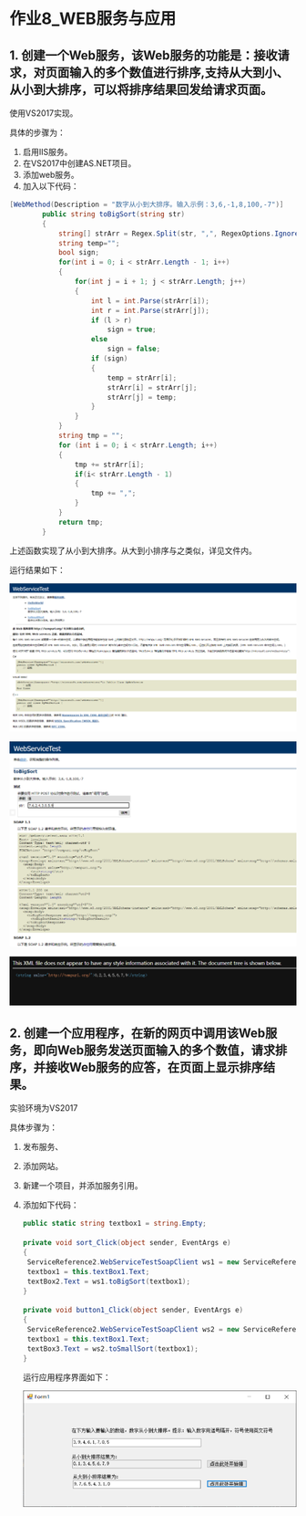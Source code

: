 # 作业8_WEB服务与应用

## 1. 创建一个Web服务，该Web服务的功能是：接收请求，对页面输入的多个数值进行排序,支持从大到小、从小到大排序，可以将排序结果回发给请求页面。

使用VS2017实现。

具体的步骤为：

1. 启用IIS服务。
2. 在VS2017中创建AS.NET项目。
3. 添加web服务。
4. 加入以下代码：

```csharp
[WebMethod(Description = "数字从小到大排序。输入示例：3,6,-1,8,100,-7")]
        public string toBigSort(string str)
        {
            string[] strArr = Regex.Split(str, ",", RegexOptions.IgnoreCase);
            string temp="";
            bool sign;
            for(int i = 0; i < strArr.Length - 1; i++)
            {
                for(int j = i + 1; j < strArr.Length; j++)
                {
                    int l = int.Parse(strArr[i]);
                    int r = int.Parse(strArr[j]);
                    if (l > r)
                        sign = true;
                    else
                        sign = false;
                    if (sign)
                    {
                        temp = strArr[i];
                        strArr[i] = strArr[j];
                        strArr[j] = temp;
                    }
                }
            }
            string tmp = "";
            for (int i = 0; i < strArr.Length; i++)
            {
                tmp += strArr[i];
                if(i< strArr.Length - 1)
                {
                    tmp += ",";
                }
            }
            return tmp;
        }
```

上述函数实现了从小到大排序。从大到小排序与之类似，详见文件内。

运行结果如下：

![](images\web服务页面1.png)

![](images\web服务页面2.png)

![](images\web服务页面3.png)

## 2. 创建一个应用程序，在新的网页中调用该Web服务，即向Web服务发送页面输入的多个数值，请求排序，并接收Web服务的应答，在页面上显示排序结果。

实验环境为VS2017

具体步骤为：

1. 发布服务、
2. 添加网站。
3. 新建一个项目，并添加服务引用。
4. 添加如下代码：

   ```csharp
   public static string textbox1 = string.Empty;

   private void sort_Click(object sender, EventArgs e)
   {
   	ServiceReference2.WebServiceTestSoapClient ws1 = new ServiceReference2.WebServiceTestSoapClient();
   	textbox1 = this.textBox1.Text;
   	textBox2.Text = ws1.toBigSort(textbox1);
   }

   private void button1_Click(object sender, EventArgs e)
   {
   	ServiceReference2.WebServiceTestSoapClient ws2 = new ServiceReference2.WebServiceTestSoapClient();
   	textbox1 = this.textBox1.Text;
   	textBox3.Text = ws2.toSmallSort(textbox1);
   }
   ```
   运行应用程序界面如下：

   ![](images\web应用1.png)
